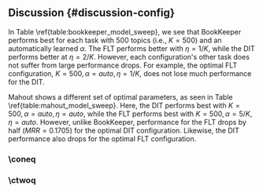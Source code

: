 ## Discussion {#discussion-config}

In Table \ref{table:bookkeeper_model_sweep}, we see that BookKeeper performs
best for each task with 500 topics (i.e., $K = 500$) and an automatically
learned $\alpha$. The FLT performs better with $\eta = 1/K$, while the DIT
performs better at $\eta = 2/K$. However, each configuration's other task does
not suffer from large performance drops. For example, the optimal FLT
configuration, $K=500, \alpha=auto, \eta=1/K$, does not lose much performance
for the DIT.

Mahout shows a different set of optimal parameters, as seen in Table
\ref{table:mahout_model_sweep}. Here, the DIT performs best with $K=500,
\alpha=auto, \eta=auto$, while the FLT performs best with $K=500, \alpha=5/K,
\eta=auto$. However, unlike BookKeeper, performance for the FLT drops by half
($MRR=0.1705$) for the optimal DIT configuration. Likewise, the DIT performance
also drops for the optimal FLT configuration.

### \coneq


### \ctwoq
